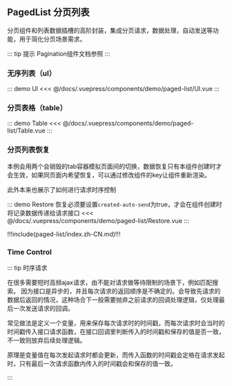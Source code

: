 ## PagedList 分页列表

分页组件和列表数据插槽的高阶封装，集成分页请求，数据处理，自动发送等功能，用于简化分页场景需求。

::: tip 提示
Pagination组件文档参照 <element-link component="Pagination"></element-link>
:::

### 无序列表（ul）

::: demo Ul
<<< @/docs/.vuepress/components/demo/paged-list/Ul.vue
:::

### 分页表格（table）

::: demo Table
<<< @/docs/.vuepress/components/demo/paged-list/Table.vue
:::

### 分页列表恢复

本例会用两个会销毁的tab容器模拟页面间的切换，数据恢复只有本组件创建时才会生效，如果同页面内希望恢复，可以通过修改组件的key让组件重新渲染。 

此外本来也展示了如何进行请求时序控制

::: demo Restore 恢复必须要设置`created-auto-send`为true，才会在组件创建时将记录数据传递给请求接口
<<< @/docs/.vuepress/components/demo/paged-list/Restore.vue
:::

!!!include(paged-list/index.zh-CN.md)!!!

### Time Control

::: tip 时序请求
<p>在很多需要短时高频ajax请求，由不能对请求做等待限制的场景下，例如匹配搜索。
因为接口是异步的，并且每次请求的返回顺序是不确定的。会导致先请求的数据后返回的情况，这种场合下一般需要抛弃之前请求的回调处理逻辑，仅处理最后一次发送请求的回调。</p>
<p>常见做法是定义一个变量，用来保存每次请求时的时间戳，而每次请求时会当时的时间戳传入接口请求函数，在接口回调里判断传入的时间戳和保存的值是否一致，不一致则放弃后续处理逻辑。</p>
<p>原理是变量值在每次发起请求时都会更新，而传入函数的时间戳会定格在请求发起时，只有最后一次请求函数内传入的时间戳会和保存的值一致。</p>
:::